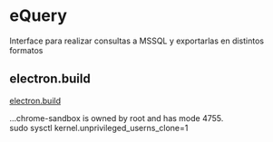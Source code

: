 # eQuery
Interface para realizar consultas a MSSQL y exportarlas en distintos formatos

## electron.build
[electron.build](https://www.electron.build/)

...chrome-sandbox is owned by root and has mode 4755.<br>
sudo sysctl kernel.unprivileged_userns_clone=1<br>
